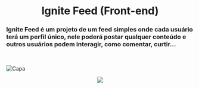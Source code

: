  <h1 align="center"> Ignite Feed  (Front-end)</h1>

### Ignite Feed é um projeto de um feed simples onde cada usuário terá um perfil único, nele poderá postar qualquer conteúdo e outros usuários podem interagir, como comentar, curtir...

<br/>

![Capa](https://user-images.githubusercontent.com/102997685/223506844-37fe52fc-2954-492d-a5c1-83f4369fa1ab.png)

<p align="center">
<img src="http://img.shields.io/static/v1?label=STATUS&message=EM%20DESENVOLVIMENTO&color=GREEN&style=for-the-badge"/>
</p>
